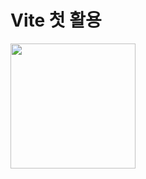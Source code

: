 # Vite 첫 활용

<img src="https://github.com/user-attachments/assets/9e12d7de-9900-43e3-8ce5-2ba529cb34d8"  width="200"/>

